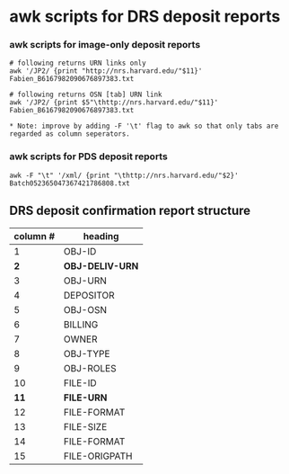 # awk scripts for DRS deposit reports

### awk scripts for image-only deposit reports

    # following returns URN links only
    awk '/JP2/ {print "http://nrs.harvard.edu/"$11}' Fabien_B6167982090676897383.txt

    # following returns OSN [tab] URN link
    awk '/JP2/ {print $5"\thttp://nrs.harvard.edu/"$11}' Fabien_B6167982090676897383.txt

    * Note: improve by adding -F '\t' flag to awk so that only tabs are regarded as column seperators.

### awk scripts for PDS deposit reports

    awk -F "\t" '/xml/ {print "\thttp://nrs.harvard.edu/"$2}' Batch052365047367421786808.txt
    
## DRS deposit confirmation report structure

|column #   |heading   | 
|---|---|
| 1  | OBJ-ID  |
| **2**  | **OBJ-DELIV-URN**  |
| 3  | OBJ-URN  |
| 4  | DEPOSITOR  |
| 5  | OBJ-OSN  |
| 6  | BILLING  |
| 7  | OWNER  |
| 8  | OBJ-TYPE  |
| 9  | OBJ-ROLES  |
| 10  | FILE-ID  |
| **11**  | **FILE-URN**  |
| 12  | FILE-FORMAT |
| 13  | FILE-SIZE  |
| 14  | FILE-FORMAT  |
| 15  | FILE-ORIGPATH  |

